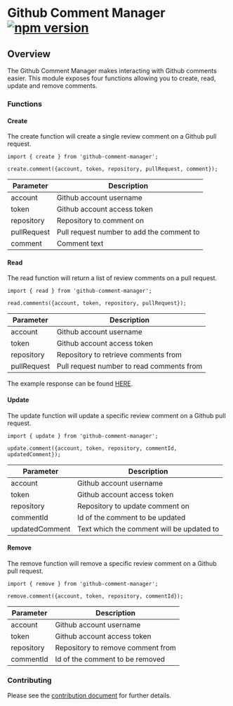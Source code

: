 # Github Comment Manager [![npm version](https://badge.fury.io/js/github-comment-manager.svg)](https://badge.fury.io/js/github-comment-manager)

## Overview

The Github Comment Manager makes interacting with Github comments easier.
This module exposes four functions allowing you to create, read, update and remove comments.

### Functions

#### Create

The create function will create a single review comment on a Github pull request.

```
import { create } from 'github-comment-manager';

create.comment({account, token, repository, pullRequest, comment});
```

| Parameter   | Description                               |
| ----------- | ----------------------------------------- |
| account     | Github account username                   |
| token       | Github account access token               |
| repository  | Repository to comment on                  |
| pullRequest | Pull request number to add the comment to |
| comment     | Comment text                              |

#### Read

The read function will return a list of review comments on a pull request.

```
import { read } from 'github-comment-manager';

read.comments({account, token, repository, pullRequest});
```

| Parameter   | Description                               |
| ----------- | ----------------------------------------- |
| account     | Github account username                   |
| token       | Github account access token               |
| repository  | Repository to retrieve comments from      |
| pullRequest | Pull request number to read comments from |

The example response can be found [HERE](https://developer.github.com/v3/issues/comments/#response).

#### Update

The update function will update a specific review comment on a Github pull request.

```
import { update } from 'github-comment-manager';

update.comment({account, token, repository, commentId, updatedComment});
```

| Parameter      | Description                               |
| -------------- | ----------------------------------------- |
| account        | Github account username                   |
| token          | Github account access token               |
| repository     | Repository to update comment on           |
| commentId      | Id of the comment to be updated           |
| updatedComment | Text which the comment will be updated to |

#### Remove

The remove function will remove a specific review comment on a Github pull request.

```
import { remove } from 'github-comment-manager';

remove.comment({account, token, repository, commentId});
```

| Parameter  | Description                       |
| ---------- | --------------------------------- |
| account    | Github account username           |
| token      | Github account access token       |
| repository | Repository to remove comment from |
| commentId  | Id of the comment to be removed   |

### Contributing

Please see the [contribution document](CONTRIBUTING.MD) for further details.

